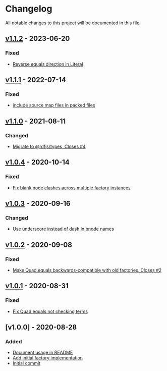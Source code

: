 # Changelog
All notable changes to this project will be documented in this file.

<a name="v1.1.2"></a>
## [v1.1.2](https://github.com/rubensworks/rdf-data-factory.js/compare/v1.1.1...v1.1.2) - 2023-06-20

### Fixed
* [Reverse equals direction in Literal](https://github.com/rubensworks/rdf-data-factory.js/commit/bd2ddf4b724c650ec58ce7d625a2b570bab4ca36)

<a name="v1.1.1"></a>
## [v1.1.1](https://github.com/rubensworks/rdf-data-factory.js/compare/v1.1.0...v1.1.1) - 2022-07-14

### Fixed
* [include source map files in packed files](https://github.com/rubensworks/rdf-data-factory.js/commit/d318ec06ce5ece452cee400717f4bd38b5641915)

<a name="v1.1.0"></a>
## [v1.1.0](https://github.com/rubensworks/rdf-data-factory.js/compare/v1.0.4...v1.1.0) - 2021-08-11

### Changed
* [Migrate to @rdfjs/types, Closes #4](https://github.com/rubensworks/rdf-data-factory.js/commit/5da60e2e649c4c53926398d714075fb356bed4db)

<a name="v1.0.4"></a>
## [v1.0.4](https://github.com/rubensworks/rdf-data-factory.js/compare/v1.0.3...v1.0.4) - 2020-10-14

### Fixed
* [Fix blank node clashes across multiple factory instances](https://github.com/rubensworks/rdf-data-factory.js/commit/ae8467f1cf14da78e643fdb5c31391d4d7751aa3)

<a name="v1.0.3"></a>
## [v1.0.3](https://github.com/rubensworks/rdf-data-factory.js/compare/v1.0.2...v1.0.3) - 2020-09-16

### Changed
* [Use underscore instead of dash in bnode names](https://github.com/rubensworks/rdf-data-factory.js/commit/c0ffe275482ad48d6805d895da765df37e664d02)

<a name="v1.0.2"></a>
## [v1.0.2](https://github.com/rubensworks/rdf-data-factory.js/compare/v1.0.1...v1.0.2) - 2020-09-08

### Fixed
* [Make Quad.equals backwards-compatible with old factories, Closes #2](https://github.com/rubensworks/rdf-data-factory.js/commit/d4e415d3fc7b340709624466129e7b28cbb30548)

<a name="v1.0.1"></a>
## [v1.0.1](https://github.com/rubensworks/rdf-data-factory.js/compare/v1.0.0...v1.0.1) - 2020-08-31

### Fixed
* [Fix Quad.equals not checking terms](https://github.com/rubensworks/rdf-data-factory.js/commit/b295f8ecaeb4a831f15cef1c351852b05701a1b3)

<a name="v1.0.0"></a>
## [v1.0.0] - 2020-08-28

### Added
* [Document usage in README](https://github.com/rubensworks/rdf-data-factory.js/commit/0333e51846c061da7f6f4abf476548f6f81f415f)
* [Add initial factory implementation](https://github.com/rubensworks/rdf-data-factory.js/commit/5a5eabc3762f5a93efad03fd525a1e72c07d9e7c)
* [Initial commit](https://github.com/rubensworks/rdf-data-factory.js/commit/508e36ed4d6baa3ff5329d820cee3d04cdb15532)
